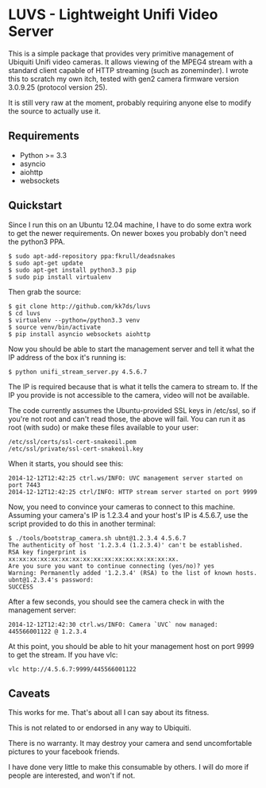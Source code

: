 LUVS - Lightweight Unifi Video Server
=====================================

This is a simple package that provides very primitive management of
Ubiquiti Unifi video cameras. It allows viewing of the MPEG4 stream
with a standard client capable of HTTP streaming (such as
zoneminder). I wrote this to scratch my own itch, tested with gen2
camera firmware version 3.0.9.25 (protocol version 25).

It is still very raw at the moment, probably requiring anyone else to
modify the source to actually use it.

Requirements
------------

* Python >= 3.3
* asyncio
* aiohttp
* websockets

Quickstart
----------

Since I run this on an Ubuntu 12.04 machine, I have to do some extra
work to get the newer requirements. On newer boxes you probably don't
need the python3 PPA.

    $ sudo apt-add-repository ppa:fkrull/deadsnakes
    $ sudo apt-get update
    $ sudo apt-get install python3.3 pip
    $ sudo pip install virtualenv 
 
Then grab the source:

    $ git clone http://github.com/kk7ds/luvs
    $ cd luvs
    $ virtualenv --python=/python3.3 venv
    $ source venv/bin/activate
    $ pip install asyncio websockets aiohttp

Now you should be able to start the management server and tell it what
the IP address of the box it's running is:

    $ python unifi_stream_server.py 4.5.6.7

The IP is required because that is what it tells the camera to stream
to. If the IP you provide is not accessible to the camera, video will
not be available.

The code currently assumes the Ubuntu-provided SSL keys in /etc/ssl,
so if you're not root and can't read those, the above will fail. You
can run it as root (with sudo) or make these files available to your
user:

    /etc/ssl/certs/ssl-cert-snakeoil.pem
    /etc/ssl/private/ssl-cert-snakeoil.key

When it starts, you should see this:

    2014-12-12T12:42:25 ctrl.ws/INFO: UVC management server started on port 7443
    2014-12-12T12:42:25 ctrl/INFO: HTTP stream server started on port 9999

Now, you need to convince your cameras to connect to this
machine. Assuming your camera's IP is 1.2.3.4 and your host's IP is
4.5.6.7, use the script provided to do this in another terminal:

    $ ./tools/bootstrap_camera.sh ubnt@1.2.3.4 4.5.6.7
    The authenticity of host '1.2.3.4 (1.2.3.4)' can't be established.
    RSA key fingerprint is xx:xx:xx:xx:xx:xx:xx:xx:xx:xx:xx:xx:xx:xx:xx:xx.
    Are you sure you want to continue connecting (yes/no)? yes
    Warning: Permanently added '1.2.3.4' (RSA) to the list of known hosts.
    ubnt@1.2.3.4's password:
    SUCCESS

After a few seconds, you should see the camera check in with the
management server:

    2014-12-12T12:42:30 ctrl.ws/INFO: Camera `UVC` now managed: 445566001122 @ 1.2.3.4

At this point, you should be able to hit your management host on port
9999 to get the stream. If you have vlc:

    vlc http://4.5.6.7:9999/445566001122

Caveats
-------

This works for me. That's about all I can say about its fitness.

This is not related to or endorsed in any way to Ubiquiti.

There is no warranty. It may destroy your camera and send
uncomfortable pictures to your facebook friends.

I have done very little to make this consumable by others. I will do
more if people are interested, and won't if not.
